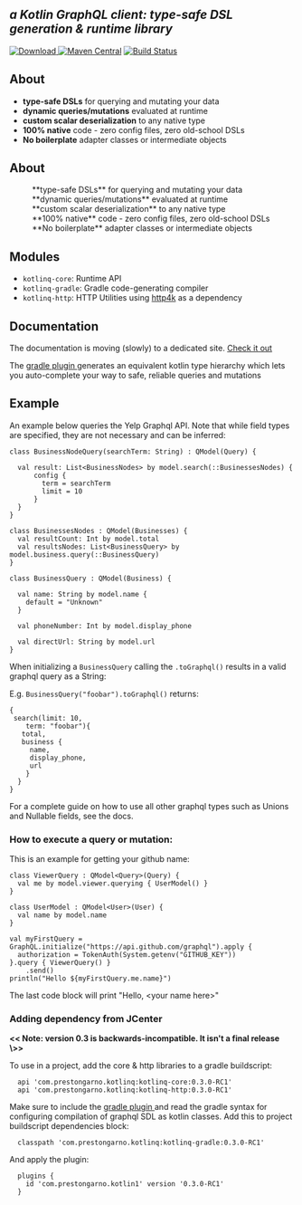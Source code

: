 ***a Kotlin GraphQL client: type-safe DSL generation & runtime library***
-----------------------------

[ ![Download](https://api.bintray.com/packages/prestongarno/kotlinq/kotlinq-gradle/images/download.svg?version=0.3.0-RC1) ](https://bintray.com/prestongarno/kotlinq/kotlinq-gradle/0.3.0-RC1/link)
[![Maven Central](https://maven-badges.herokuapp.com/maven-central/com.prestongarno.ktq/ktq-client/badge.svg)](https://maven-badges.herokuapp.com/maven-central/com.prestongarno.ktq/ktq-client)
[![Build Status](https://travis-ci.org/prestongarno/ktq.svg?branch=master)](https://travis-ci.org/prestongarno/ktq)

## About

* **type-safe DSLs** for querying and mutating your data
* **dynamic queries/mutations** evaluated at runtime
* **custom scalar deserialization** to any native type
* **100% native** code - zero config files, zero old-school DSLs
* **No boilerplate** adapter classes or intermediate objects

## About 

<dl>
  <dd>**type-safe DSLs** for querying and mutating your data</dd>

  <dd>**dynamic queries/mutations** evaluated at runtime</dd>

  <dd>**custom scalar deserialization** to any native type</dd>

  <dd>**100% native** code - zero config files, zero old-school DSLs</dd>

  <dd>**No boilerplate** adapter classes or intermediate objects</dd>
</dl>

## Modules

* `kotlinq-core`: Runtime API
* `kotlinq-gradle`: Gradle code-generating compiler
* `kotlinq-http`: HTTP Utilities using [http4k](http://http4k.org) as a dependency

## Documentation

The documentation is moving (slowly) to a dedicated site. [Check it out](https://prestongarno.github.io/kotlinq/)

The [ gradle plugin ](kotlinq-gradle/README.md) generates an equivalent kotlin type hierarchy which 
lets you auto-complete your way to safe, reliable queries and mutations

## Example

An example below queries the Yelp Graphql API. 
Note that while field types are specified, they are not necessary and can be inferred:

    class BusinessNodeQuery(searchTerm: String) : QModel(Query) {

      val result: List<BusinessNodes> by model.search(::BusinessesNodes) {
          config {
            term = searchTerm
            limit = 10
          }
      }
    }

    class BusinessesNodes : QModel(Businesses) {
      val resultCount: Int by model.total
      val resultsNodes: List<BusinessQuery> by model.business.query(::BusinessQuery)
    }

    class BusinessQuery : QModel(Business) {
    
      val name: String by model.name {
        default = "Unknown"
      }
      
      val phoneNumber: Int by model.display_phone
      
      val directUrl: String by model.url
    }


When initializing a `BusinessQuery` calling the `.toGraphql()` results in a valid graphql query as a String:

E.g. `BusinessQuery("foobar").toGraphql()` returns:

    {
     search(limit: 10,
        term: "foobar"){
       total,
       business {
         name,
         display_phone,
         url 
        }
      }
    }

For a complete guide on how to use all other graphql types such as Unions and Nullable fields, see the docs.

### How to execute a query or mutation:

This is an example for getting your github name:

    class ViewerQuery : QModel<Query>(Query) {
      val me by model.viewer.querying { UserModel() }
    }
    
    class UserModel : QModel<User>(User) {
      val name by model.name
    }

    val myFirstQuery = GraphQL.initialize("https://api.github.com/graphql").apply {
      authorization = TokenAuth(System.getenv("GITHUB_KEY"))
    }.query { ViewerQuery() }
        .send()
    println("Hello ${myFirstQuery.me.name}")


The last code block will print "Hello, \<your name here\>"

### Adding dependency from JCenter

__\<\< Note: version 0.3 is backwards-incompatible. It isn't a final release \\\>\>__


To use in a project, add the core & http libraries to a gradle buildscript:

      api 'com.prestongarno.kotlinq:kotlinq-core:0.3.0-RC1'
      api 'com.prestongarno.kotlinq:kotlinq-http:0.3.0-RC1'

Make sure to include the [ gradle plugin ](ktq-gradle) and read
 the gradle syntax for configuring compilation of graphql SDL as kotlin classes. 
 Add this to project buildscript dependencies block:

      classpath 'com.prestongarno.kotlinq:kotlinq-gradle:0.3.0-RC1'

And apply the plugin:

      plugins {
        id 'com.prestongarno.kotlin1' version '0.3.0-RC1'
      }


